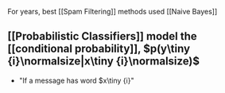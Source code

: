 For years, best [[Spam Filtering]] methods used [[Naive Bayes]]

## [[Probabilistic Classifiers]] model the [[conditional probability]], $p(y\tiny {i}\normalsize|x\tiny {i}\normalsize)$
- "If a message has word $x\tiny {i}"
